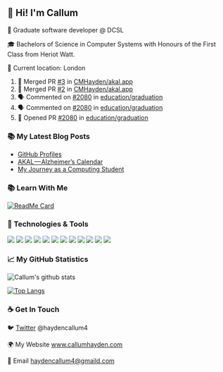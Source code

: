 ## 👋 Hi! I'm Callum

💼 Graduate software developer @ DCSL

🎓 Bachelors of Science in Computer Systems with Honours of the First Class from Heriot Watt.

📍 Current location: London

<!--START_SECTION:activity-->
1. 🎉 Merged PR [#3](https://github.com//CMHayden/akal.app/pull/3) in [CMHayden/akal.app](https://github.com//CMHayden/akal.app)
2. 🎉 Merged PR [#2](https://github.com//CMHayden/akal.app/pull/2) in [CMHayden/akal.app](https://github.com//CMHayden/akal.app)
3. 🗣 Commented on [#2080](https://github.com//education/graduation/issues/2080) in [education/graduation](https://github.com//education/graduation)
4. 🗣 Commented on [#2080](https://github.com//education/graduation/issues/2080) in [education/graduation](https://github.com//education/graduation)
5. 💪 Opened PR [#2080](https://github.com//education/graduation/pull/2080) in [education/graduation](https://github.com//education/graduation)
<!--END_SECTION:activity-->

### 📚 My Latest Blog Posts

<!-- BLOG-POST-LIST:START -->
- [GitHub Profiles](https://medium.com/@haydencallum4/github-profiles-b921b838409c?source=rss-497c404160a1------2)
- [AKAL — Alzheimer’s Calendar](https://medium.com/@haydencallum4/akal-alzheimers-calendar-34cbadfb9d35?source=rss-497c404160a1------2)
- [My Journey as a Computing Student](https://medium.com/@haydencallum4/my-journey-as-a-computing-student-e17bb9ea9598?source=rss-497c404160a1------2)
<!-- BLOG-POST-LIST:END -->

### 📚 Learn With Me

[![ReadMe Card](https://github-readme-stats.vercel.app/api/pin/?username=cmhayden&repo=learning)](https://github.com/cmhayden/learning)

### 🔧 Technologies & Tools

![](https://img.shields.io/badge/OS-Windows-informational?style=flat&logo=Windows&logoColor=white&color=2bbc8a) 
![](https://img.shields.io/badge/Editor-VS_Code-informational?style=flat&logo=Visual-Studio-Code&logoColor=white&color=2bbc8a) 
![](https://img.shields.io/badge/Code-C_Sharp-informational?style=flat&logo=C-Sharp&logoColor=white&color=2bbc8a)
![](https://img.shields.io/badge/Code-Vue.js-informational?style=flat&logo=Vue.js&logoColor=white&color=2bbc8a) 
![](https://img.shields.io/badge/Code-Laravel-informational?style=flat&logo=Laravel&logoColor=white&color=2bbc8a) 
![](https://img.shields.io/badge/Code-TypeScript-informational?style=flat&logo=TypeScript&logoColor=white&color=2bbc8a) 
![](https://img.shields.io/badge/Code-PHP-informational?style=flat&logo=PHP&logoColor=white&color=2bbc8a) 
![](https://img.shields.io/badge/Code-JavaScript-informational?style=flat&logo=JavaScript&logoColor=white&color=2bbc8a) 
![](https://img.shields.io/badge/Tool-MySQL-informational?style=flat&logo=MySQL&logoColor=white&color=2bbc8a) 
![](https://img.shields.io/badge/Tool-Docker-informational?style=flat&logo=Docker&logoColor=white&color=2bbc8a) 
![](https://img.shields.io/badge/Tool-AWS-informational?style=flat&logo=Amazon-AWS&logoColor=white&color=2bbc8a) 
![](https://img.shields.io/badge/Tool-Adobe_XD-informational?style=flat&logo=Adobe-XD&logoColor=white&color=2bbc8a)

### 📈 My GitHub Statistics

![Callum's github stats](https://github-readme-stats.vercel.app/api?username=cmhayden&show_icons=true&hide_border=true&count_private=true)

[![Top Langs](https://github-readme-stats.vercel.app/api/top-langs/?username=cmhayden&hide_border=true)](https://github.com/cmhayden)


### ☕ Get In Touch

🐦 [Twitter](https://twitter.com/haydencallum4) @haydencallum4

🌍 My Website www.callumhayden.com

📧 Email haydencallum4@gmaild.com
